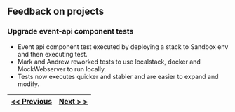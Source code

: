 ## Feedback on projects
### Upgrade event-api component tests
- Event api component test executed by deploying a stack to Sandbox env and then executing test.
- Mark and Andrew reworked tests to use localstack, docker and MockWebserver to run locally.
- Tests now executes quicker and stabler and are easier to expand and modify.


| [<< Previous](https://github.com/gerrievisagie/FY23Q3_PDE_SHOW_AND_TELL/blob/main/5.md) | [Next > >](https://github.com/gerrievisagie/FY23Q3_PDE_SHOW_AND_TELL/blob/main/7.md) |
|-----------------------------------------------------------------------------------------|--------------------------------------------------------------------------------------| 
